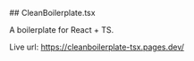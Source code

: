## CleanBoilerplate.tsx

A boilerplate for React + TS.

Live url: https://cleanboilerplate-tsx.pages.dev/
